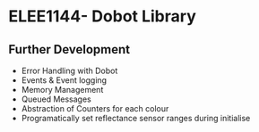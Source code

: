 # ELEE1144- Dobot Library

## Further Development

+ Error Handling with Dobot
+ Events & Event logging
+ Memory Management
+ Queued Messages
+ Abstraction of Counters for each colour
+ Programatically set reflectance sensor ranges during initialise
